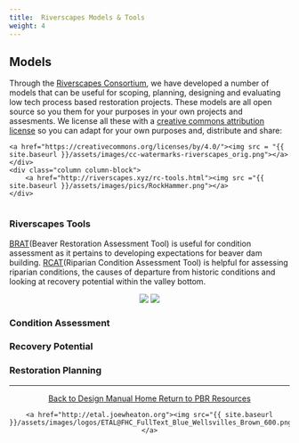 ```yaml
---
title:  Riverscapes Models & Tools
weight: 4
---
```



## Models 

<div class="row small-up-2 medium-up-2 large-up-2">
  <div class="column column-block">
	Through the <a href="http://riverscapes.xyz">Riverscapes Consortium</a>, we have developed a number of models that can be useful for scoping, planning, designing and evaluating low tech process based restoration projects. These models are all open source <a href="https://github.com/Riverscapes"><i class="fa fa-github" aria-hidden="true"></i></a> so you them for your purposes in your own projects and assesments.  We license all these with a <a href="https://creativecommons.org/licenses/by/4.0/legalcode">creative commons <i class="fa fa-creative-commons" aria-hidden="true"></i> attribution license</a> so you can adapt for your own purposes and, distribute and share:

	<a href="https://creativecommons.org/licenses/by/4.0/"><img src = "{{ site.baseurl }}/assets/images/cc-watermarks-riverscapes_orig.png"></a>
	</div>
	<div class="column column-block">
		<a href="http://riverscapes.xyz/rc-tools.html"><img src ="{{ site.baseurl }}/assets/images/pics/RockHammer.png"></a>
	</div>
</div>


### Riverscapes Tools


[BRAT](http://brat.riverscapes.xyz)(Beaver Restoration Assessment Tool) is useful for condition assessment as it pertains to developing expectations for beaver dam building.  [RCAT](http://rcat.riverscapes.xyz)(Riparian Condition Assessment Tool) is helpful for assessing riparian conditions, the causes of departure from historic conditions and looking at recovery potential within the valley bottom. 

<div align="center">
	<a class="button alert" href="http://brat.riverscapes.xyz"><img src="{{ site.baseurl }}/assets/images/BRAT_Logo-wGrayTxt.png"></a>
	<a class="button alert" href="http://rcat.riverscapes.xyz"><img src="{{ site.baseurl }}/assets/images/RCAT_Logo-wTxt.png"></a>
</div>

###  Condition Assessment



### Recovery Potential


### Restoration Planning





------
<div align="center">
	<a class="hollow button" href="{{ site.baseurl }}/"><i class="fa fa-arrow-circle-left" aria-hidden="true"></i>  Back to Design Manual Home <i class="fa fa-book" aria-hidden="true"></i></a>
	<a class="hollow button" href="{{ site.baseurl }}/resources/"><i class="fa fa-arrow-circle-up" aria-hidden="true"></i>  Return to PBR Resources <i class="fa fa-thumbs-up" aria-hidden="true"></i></a>

    <a href="http://etal.joewheaton.org"><img src="{{ site.baseurl }}/assets/images/logos/ETAL@FHC_FullText_Blue_Wellsvilles_Brown_600.png"></a>

</div>